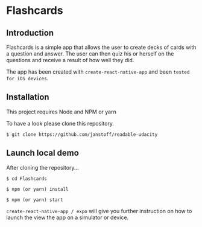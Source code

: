 # Flashcards

## Introduction

Flashcards is a simple app that allows the user to create decks of cards with a question and answer. The user can then quiz his or herself on the questions and receive a result of how well they did.

The app has been created with `create-react-native-app` and been `tested for iOS devices`.

## Installation

This project requires Node and NPM or yarn

To have a look please clone this repository.

`$ git clone https://github.com/janstoff/readable-udacity`

## Launch local demo

After cloning the repository...

`$ cd Flashcards`

`$ npm (or yarn) install`

`$ npm (or yarn) start`


`create-react-native-app / expo` will give you further instruction on how to launch the view the app on a simulator or device.
